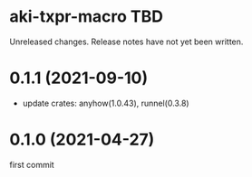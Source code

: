 aki-txpr-macro TBD
===
Unreleased changes. Release notes have not yet been written.

0.1.1 (2021-09-10)
=====

* update crates: anyhow(1.0.43), runnel(0.3.8)

0.1.0 (2021-04-27)
=====
first commit
